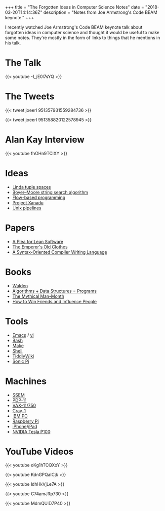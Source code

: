 +++
title = "The Forgotten Ideas in Computer Science Notes"
date = "2018-03-20T14:14:36Z"
description = "Notes from Joe Armstrong's Code BEAM keynote."
+++

I recently watched Joe Armstrong's Code BEAM keynote talk about forgotten ideas
in computer science and thought it would be useful to make some notes. They're
mostly in the form of links to things that he mentions in his talk.

# The Talk

{{< youtube -I_jE0l7sYQ >}}

# The Tweets

{{< tweet joeerl 951357931559284736 >}}

{{< tweet joeerl 951358820122578945 >}}

# Alan Kay Interview

{{< youtube fhOHn9TClXY >}}

# Ideas

 * [Linda tuple spaces](https://en.wikipedia.org/wiki/Linda_(coordination_language))
 * [Boyer–Moore string search algorithm](https://en.wikipedia.org/wiki/Boyer%E2%80%93Moore_string_search_algorithm)
 * [Flow-based programming](https://en.wikipedia.org/wiki/Flow-based_programming)
 * [Project Xanadu](https://en.wikipedia.org/wiki/Project_Xanadu)
 * [Unix pipelines](https://en.wikipedia.org/wiki/Pipeline_(Unix))

# Papers

 * [A Plea for Lean Software](https://cr.yp.to/bib/1995/wirth.pdf)
 * [The Emperor's Old Clothes](https://www.webcitation.org/65BW96PjQ?url=http://awards.acm.org/images/awards/140/articles/4622167.pdf)
 * [A Syntax-Oriented Compiler Writing Language](https://hcs64.com/files/pd1-3-schorre.pdf)

# Books

 * [Walden](https://en.wikipedia.org/wiki/Walden)
 * [Algorithms + Data Structures = Programs](https://en.wikipedia.org/wiki/Algorithms_%2B_Data_Structures_%3D_Programs)
 * [The Mythical Man-Month](https://en.wikipedia.org/wiki/The_Mythical_Man-Month)
 * [How to Win Friends and Influence People](https://en.wikipedia.org/wiki/How_to_Win_Friends_and_Influence_People)

# Tools

 * [Emacs](https://en.wikipedia.org/wiki/Emacs) / [vi](https://en.wikipedia.org/wiki/Vi)
 * [Bash](https://en.wikipedia.org/wiki/Bash_(Unix_shell))
 * [Make](https://en.wikipedia.org/wiki/Make_(software))
 * [Shell](https://en.wikipedia.org/wiki/Shell_(computing))
 * [TiddlyWiki](https://tiddlywiki.com/)
 * [Sonic Pi](http://sonic-pi.net/)

# Machines

 * [SSEM](https://en.wikipedia.org/wiki/Manchester_Small-Scale_Experimental_Machine)
 * [PDP-11](https://en.wikipedia.org/wiki/PDP-11)
 * [VAX-11/750](https://en.wikipedia.org/wiki/VAX-11)
 * [Cray-1](https://en.wikipedia.org/wiki/Cray-1)
 * [IBM PC](https://en.wikipedia.org/wiki/IBM_Personal_Computer)
 * [Raspberry Pi](https://en.wikipedia.org/wiki/Raspberry_Pi)
 * [iPhone](https://en.wikipedia.org/wiki/IPhone)/[iPad](https://en.wikipedia.org/wiki/IPad)
 * [NVIDIA Tesla P100](http://www.nvidia.com/object/tesla-p100.html)

# YouTube Videos

{{< youtube oKg1hTOQXoY >}}

{{< youtube KdnGPQaICjk >}}

{{< youtube ldhHkVjLe7A >}}

{{< youtube C74amJRp730 >}}

{{< youtube MdmQUlD7P40 >}}
